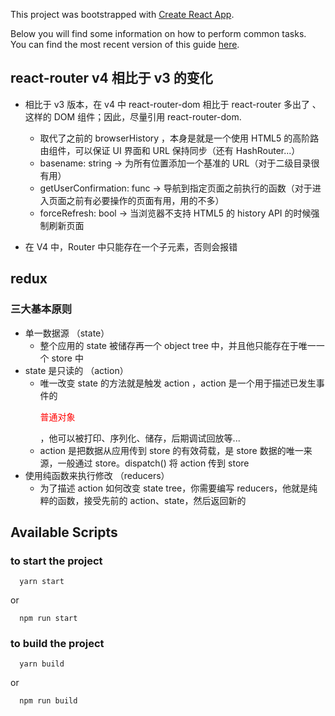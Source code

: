 This project was bootstrapped with [Create React App](https://github.com/facebookincubator/create-react-app).

Below you will find some information on how to perform common tasks.<br>
You can find the most recent version of this guide [here](https://github.com/facebookincubator/create-react-app/blob/master/packages/react-scripts/template/README.md).

## react-router v4 相比于 v3 的变化

* 相比于 v3 版本，在 v4 中 react-router-dom 相比于 react-router
  多出了 <Link>、<BrowserRouter> 这样的 DOM 组件；因此，尽量引用 react-router-dom.

  * <BrowserRouter> 取代了之前的 browserHistory ，本身是就是一个使用 HTML5 的高阶路由组件，可以保证 UI 界面和 URL 保持同步（还有 HashRouter...）
  * basename: string -> 为所有位置添加一个基准的 URL（对于二级目录很有用）
  * getUserConfirmation: func -> 导航到指定页面之前执行的函数（对于进入页面之前有必要操作的页面有用，用的不多）
  * forceRefresh: bool -> 当浏览器不支持 HTML5 的 history API 的时候强制刷新页面

* 在 V4 中，Router 中只能存在一个子元素，否则会报错

## redux
  ### 三大基本原则
  - 单一数据源 （state）
    - 整个应用的 state 被储存再一个 object tree 中，并且他只能存在于唯一一个 store 中
  - state 是只读的 （action）
    - 唯一改变 state 的方法就是触发 action ，action 是一个用于描述已发生事件的<pre style='color: red'>普通对象</pre>，他可以被打印、序列化、储存，后期调试回放等...
    - action 是把数据从应用传到 store 的有效荷载，是 store 数据的唯一来源，一般通过 store。dispatch() 将 action 传到 store
  - 使用纯函数来执行修改 （reducers）
    - 为了描述 action 如何改变 state tree，你需要编写 reducers，他就是纯粹的函数，接受先前的 action、state，然后返回新的
 
## Available Scripts

### to start the project

  ```
    yarn start
  ```
  or
  ```
    npm run start
  ```
### to build the project

  ```
    yarn build
  ```
  or
  ```
    npm run build
  ```


